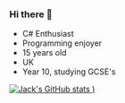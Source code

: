 ### Hi there 👋





- C# Enthusiast
- Programming enjoyer
- 15 years old
- UK 
- Year 10, studying GCSE's


[![Jack's GitHub stats](https://github-readme-stats.vercel.app/api?username=jackakay&show_icons=true&theme=dark)
)](https://github.com/jackakay/github-readme-stats)


